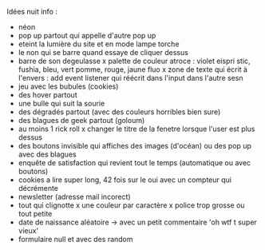 Idées nuit info : 
- néon
- pop up partout qui appelle d'autre pop up
- eteint la lumière du site et en mode lampe torche 
- le non qui se barre quand essaye de cliquer dessus 
- barre de son degeulasse 
x palette de couleur atroce : violet eispri stic, fushia, bleu, vert pomme, rouge, jaune fluo 
x zone de texte qui écrit à l'envers : add event listener qui réécrit dans l'input dans l'autre sesn 
- jeu avec les bubules (cookies)
- des hover partout 
- une bulle qui suit la sourie 
- des dégradés partout (avec des couleurs horribles bien sure)
- des blagues de geek partout (goloum)
- au moins 1 rick roll 
x changer le titre de la fenetre lorsque l'user est plus dessus 
- des boutons invisible qui affiches des images (d'océan) ou des pop up avec des blagues 
- enquête de satisfaction qui revient tout le temps (automatique ou avec boutons)
- cookies a lire super long, 42 fois sur le oui avec un compteur qui décrémente 
- newsletter (adresse mail incorect)
- tout qui clignotte 
x une couleur par caractère 
x police trop grosse ou tout petite 
- date de naissance aléatoire -> avec un petit commentaire 'oh wtf t super vieux'
- formulaire null et avec des random 
